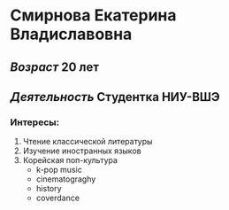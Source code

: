 # **Смирнова Екатерина Владиславовна**
## *Возраст* 20 лет
## *Деятельность* Студентка НИУ-ВШЭ
### Интересы: 
1. Чтение классической литературы
2. Изучение иностранных языков
3. Корейская поп-культура
    + k-pop music
    + cinematograghy
    + history
    + coverdance
